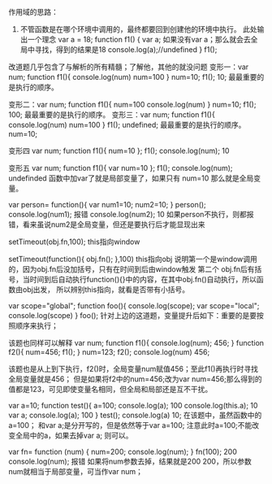 作用域的思路：
1. 不管函数是在哪个环境中调用的，最终都要回到创建他的环境中执行。
此处输出一个理念
    var a = 18;
               function f1() {
                   var a;                  如果没有var a；那么就会去全局中寻找，得到的结果是18
                   console.log(a);//undefined
               }
               f1();

改道题几乎包含了与解析的所有精髓；了解他，其他的就没问题
变形一：var num;
function f1(){
console.log(num)
num=100
}
num=10;
f1();  10;     最最重要的是执行的顺序。

变形二：var num;
function f1(){
num=100
console.log(num)
}
num=10;
f1();  100;     最最重要的是执行的顺序。
变形三：var num;
function f1(){
console.log(num)
num=100
}
f1();  undefined;     最最重要的是执行的顺序。
num=10;

变形四
var num;
function f1(){
num=10
};
f1();
console.log(num);     10

变形五
var num;
function f1(){
var num=10
};
f1();
console.log(num);   undefinded    函数中加var了就是局部变量了，如果只有 num=10 那么就是全局变量。

var person= function(){
        var num1=10;
        num2=10;
    }
    person();
    console.log(num1);   报错
    console.log(num2);   10
如果person不执行，则都报错，看来虽说num2是全局变量，但还是要执行后才能显现出来




setTimeout(obj.fn,100);
this指向window

setTimeout(function(){
    obj.fn();
},100)
this指向obj
说明第一个是window调用的，因为obj.fn后没加括号，只有在时间到后由window触发
第二个  obj.fn后有括号，当时间到后自动执行function(){}中的内容，在其中obj.fn()自动执行，所以函数由obj出发，
所以辨别this指向，就看是否带有小括号。

var scope="global";
function foo(){
console.log(scope);
var scope="local";
console.log(scope)
}
foo();
针对上边的这道题，变量提升后如下：重要的是要按照顺序来执行；


该题也同样可以解释
var num;
function f1(){
console.log(num);  456;
}
function f2(){
num=456;
f1();
}
num=123;
f2();
console.log(num)    456;

该题也是从上到下执行，f2()时，全局变量num赋值456；至此f1()再执行时寻找全局变量就是456；
但是如果将f2中的num=456;改为var num=456;那么得到的值都是123，可见即使变量名相同，但全局和局部还是互不干扰。


var a=10;
  function test(){
    a=100;
    console.log(a);		100
    console.log(this.a);   10
    var a;
    console.log(a);		100
  }
test();
console.log(a)       10;
在该题中，虽然函数中的a=100； 和var a;是分开写的，但是依然等于var a=100;
注意此时a=100;不能改变全局中的a，如果去掉var a;  则可以。

 var fn= function (num) {
        num=200;
        console.log(num);
    }
        fn(100);            	200
        console.log(num);   报错
如果将num参数去掉，结果就是200 200，所以参数num就相当于局部变量，可当作var num；
